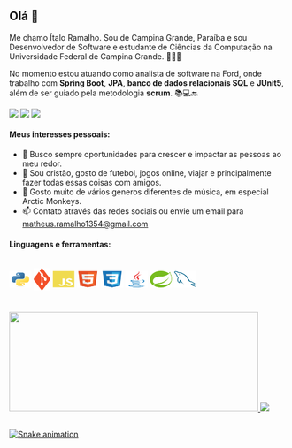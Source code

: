 ## Olá 👋

Me chamo Ítalo Ramalho. Sou de Campina Grande, Paraíba e sou Desenvolvedor de Software e estudante de Ciências da Computação na Universidade Federal de Campina Grande. 👨‍💻🚀

No momento estou atuando como analista de software na Ford, onde trabalho com **Spring Boot**, **JPA**, **banco de dados relacionais SQL** e **JUnit5**, além de ser guiado pela metodologia **scrum**. 📚💻🔙

<div> 
  <a href = "mailto: matheus.ramalho1354@gmail.com"><img src="https://img.shields.io/badge/-Gmail-%23333?style=for-the-badge&logo=gmail&logoColor=white" target="_blank"></a>
  <a href="https://www.linkedin.com/in/italoaraujooj/" target="_blank"><img src="https://img.shields.io/badge/-LinkedIn-%230077B5?style=for-the-badge&logo=linkedin&logoColor=white" target="_blank"></a> 
  <a href="https://instagram.com/italoramalh" target="_blank"><img src="https://img.shields.io/badge/-Instagram-%23E4405F?style=for-the-badge&logo=instagram&logoColor=white" target="_blank"></a>
</div>

#### Meus interesses pessoais:

- 🎯 Busco sempre oportunidades para crescer e impactar as pessoas ao meu redor.
- 🤗 Sou cristão, gosto de futebol, jogos online, viajar e principalmente fazer todas essas coisas com amigos.
- 🎵 Gosto muito de vários generos diferentes de música, em especial Arctic Monkeys.
- 📫 Contato através das redes sociais ou envie um email para matheus.ramalho1354@gmail.com

#### Linguagens e ferramentas:

<div style="display: inline_block"><br>
  <img align="center" alt="Python" height="30" width="40" src="https://raw.githubusercontent.com/devicons/devicon/master/icons/python/python-original.svg">
  <img align="center" alt="git" width="30" height="40" src="https://raw.githubusercontent.com/devicons/devicon/master/icons/git/git-original.svg"/> 
  <img align="center" alt="Js" height="30" width="40" src="https://raw.githubusercontent.com/devicons/devicon/master/icons/javascript/javascript-plain.svg">
  <img align="center" alt="HTML" height="30" width="40" src="https://raw.githubusercontent.com/devicons/devicon/master/icons/html5/html5-original.svg">
  <img align="center" alt="CSS" height="30" width="40" src="https://raw.githubusercontent.com/devicons/devicon/master/icons/css3/css3-original.svg">
  <img align="center" alt="Java" height="30" width="40" src="https://raw.githubusercontent.com/devicons/devicon/master/icons/java/java-original.svg">
  <img align="center" alt="SpringBoot" height="30" width="40" src="https://raw.githubusercontent.com/devicons/devicon/master/icons/spring/spring-original.svg">
  <img align="center" alt="MySql" height="30" width="40" src="https://raw.githubusercontent.com/devicons/devicon/master/icons/mysql/mysql-original.svg">
  
# 
<div>
  <a href="https://github.com/huggoparcelly">
  <img height="180em" width="450em" src="https://github-readme-stats.vercel.app/api?username=italoaraujooj&theme=dark&show_icons=true" />
  <img height="180em" src="https://github-readme-stats.vercel.app/api/top-langs/?username=huggoparcelly&layout=compact&langs_count=16&theme=dark"/>
<div>

##
 
<div>
 
  ![Snake animation](https://github.com/italoaraujooj/italoaraujooj/blob/output/github-contribution-grid-snake.svg)
 
</div>

